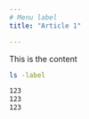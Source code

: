 ```yaml
---
# Menu label
title: "Article 1"

---
```


This is the content

```bash
ls -label

123
123
123
```


